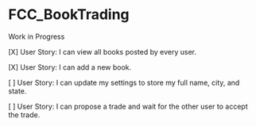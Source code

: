 # FCC_BookTrading

Work in Progress

[X] User Story: I can view all books posted by every user.

[X] User Story: I can add a new book.

[ ] User Story: I can update my settings to store my full name, city, and state.

[ ] User Story: I can propose a trade and wait for the other user to accept the trade.
